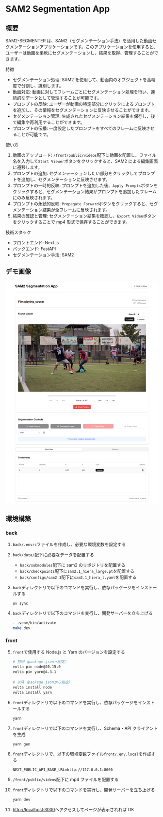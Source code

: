 # SAM2 Segmentation App

## 概要

SAM2-SEGMENTER は、SAM2（セグメンテーション手法）を活用した動画セグメンテーションアプリケーションです。このアプリケーションを使用すると、ユーザーは動画を柔軟にセグメンテーションし、結果を取得、管理することができます。

特徴

- セグメンテーション処理: SAM2 を使用して、動画内のオブジェクトを高精度で分割し、識別します。
- 動画対応: 動画に対してフレームごとにセグメンテーション処理を行い、連続的なデータとして管理することが可能です。
- プロンプトの反映: ユーザーが動画の特定部分にクリックによるプロンプトを追加し、その情報をセグメンテーションに反映させることができます。
- セグメンテーション管理: 生成されたセグメンテーション結果を保存し、後で編集や再利用することができます。
- プロンプトの伝播: 一度設定したプロンプトをすべてのフレームに反映させることが可能です。

使い方

1. 動画のアップロード: `/front/public/videos`配下に動画を配置し、ファイル名を入力して`Start Viewer`ボタンをクリックすると、SAM2 による編集画面に遷移します。
2. プロンプトの追加: セグメンテーションしたい部分をクリックしてプロンプトを追加し、セグメンテーションに反映させます。
3. プロンプトの一時的反映: プロンプトを追加した後、`Apply Prompts`ボタンをクリックすると、セグメンテーション結果がプロンプトを追加したフレームにのみ反映されます。
4. プロンプトの永続的反映: `Propagate Forward`ボタンをクリックすると、セグメンテーション結果が全フレームに反映されます。
5. 結果の確認と管理: セグメンテーション結果を確認し、`Export Video`ボタンをクリックすることで mp4 形式で保存することができます。

技術スタック

- フロントエンド: Next.js
- バックエンド: FastAPI
- セグメンテーション手法: SAM2

## デモ画像

![demo](/images/demo.png)

## 環境構築

### back

1. `back/.envrc`ファイルを作成し、必要な環境変数を設定する

2. `back/data/`配下に必要なデータを配置する

   - `back/submodules`配下に sam2 のリポジトリを配置する
   - `back/checkpoints`配下に`sam2.1_hiera_large.pt`を配置する
   - `back/configs/sam2.1`配下に`sam2.1_hiera_l.yaml`を配置する

3. `back`ディレクトリで以下のコマンドを実行し、依存パッケージをインストールする

   ```bash
   uv sync
   ```

4. `back`ディレクトリで以下のコマンドを実行し、開発サーバーを立ち上げる
   ```bash
   . .venv/bin/activate
   make dev
   ```

### front

5. `front`で使用する Node.js と Yarn のバージョンを設定する

   ```bash
   # 初回（package.jsonへ固定）
   volta pin node@20.15.0
   volta pin yarn@4.3.1

   # 以降（package.jsonから指定）
   volta install node
   volta install yarn
   ```

6. `front`ディレクトリで以下のコマンドを実行し、依存パッケージをインストールする

   ```bash
   yarn
   ```

7. `front`ディレクトリで以下のコマンドを実行し、Schema・API クライアントを生成

   ```bash
   yarn gen
   ```

8. `front`ディレクトリで、以下の環境変数ファイル`front/.env.local`を作成する

   ```
   NEXT_PUBLIC_API_BASE_URL=http://127.0.0.1:8000
   ```

9. `/front/public/videos`配下に mp4 ファイルを配置する

10. `front`ディレクトリで以下のコマンドを実行し、開発サーバーを立ち上げる

    ```bash
    yarn dev
    ```

11. [http://localhost:3000](http://localhost:3000)へアクセスしてページが表示されれば OK
